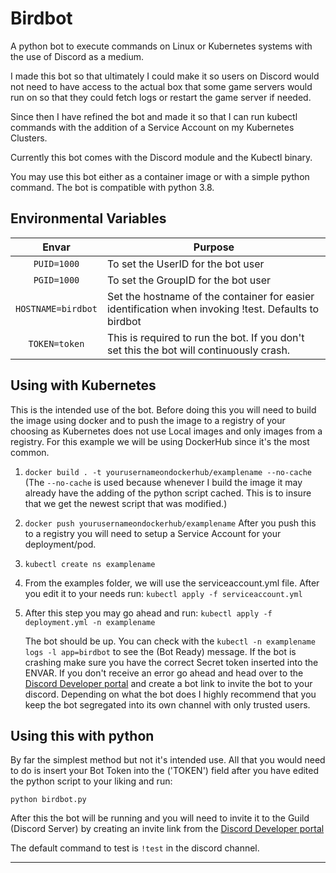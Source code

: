 # Birdbot
A python bot to execute commands on Linux or Kubernetes systems with the use of Discord as a medium.


I made this bot so that ultimately I could make it so users on Discord would not need to have access to the actual box that some game servers would run on so that they could fetch logs or restart the game server if needed.

Since then I have refined the bot and made it so that I can run kubectl commands with the addition of a Service Account on my Kubernetes Clusters.

Currently this bot comes with the Discord module and the Kubectl binary.

You may use this bot either as a container image or with a simple python command. The bot is compatible with python 3.8.

## Environmental Variables

| Envar | Purpose |
| :----: | --- |
| `PUID=1000` | To set the UserID for the bot user |
| `PGID=1000` | To set the GroupID for the bot user |
| `HOSTNAME=birdbot` | Set the hostname of the container for easier identification when invoking !test. Defaults to birdbot |
| `TOKEN=token` | This is required to run the bot. If you don't set this the bot will continuously crash. |

## Using with Kubernetes
This is the intended use of the bot. Before doing this you will need to build the image using docker and to push the image to a registry of your choosing as Kubernetes does not use Local images and only images from a registry.
For this example we will be using DockerHub since it's the most common.

1. ```docker build . -t yourusernameondockerhub/examplename --no-cache```
   (The ```--no-cache``` is used because whenever I build the image it may already have the adding of the python script cached. This is to insure that      we get the newest script that was modified.)
2. ```docker push yourusernameondockerhub/examplename```
   After you push this to a registry you will need to setup a Service Account for your deployment/pod. 
   
1. ```kubectl create ns examplename```
2. From the examples folder, we will use the serviceaccount.yml file. After you edit it to your needs run:
   ```kubectl apply -f serviceaccount.yml```
3. After this step you may go ahead and run: ```kubectl apply -f deployment.yml -n examplename```
   
   The bot should be up. You can check with the ```kubectl -n examplename logs -l app=birdbot``` to see the (Bot Ready) message. If the bot is crashing make sure you have the correct Secret token inserted into the ENVAR. 
   If you don't receive an error go ahead and head over to the [Discord Developer portal](https://discord.com/developers/applications) and create a bot link to invite the bot to your discord. 
   Depending on what the bot does I highly recommend that you keep the bot segregated into its own channel with only trusted users. 

## Using this with python
By far the simplest method but not it's intended use. All that you would need to do is insert your Bot Token into the ('TOKEN') field after you have edited the python script to your liking and run:

``` python birdbot.py ```

After this the bot will be running and you will need to invite it to the Guild (Discord Server) by creating an invite link from the [Discord Developer portal](https://discord.com/developers/applications) 

The default command to test is ```!test``` in the discord channel.

-------------------------------------------------------------


